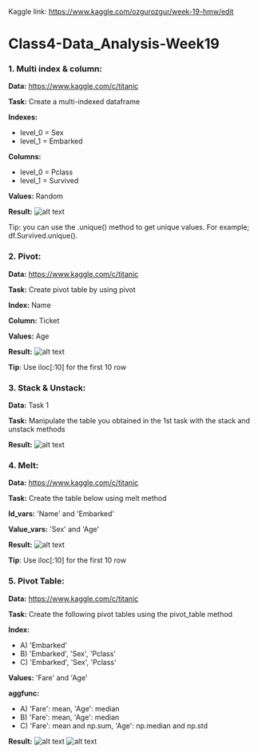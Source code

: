 Kaggle link: https://www.kaggle.com/ozgurozgur/week-19-hmw/edit

# Class4-Data_Analysis-Week19

### 1. Multi index & column:

__Data:__ https://www.kaggle.com/c/titanic

__Task:__ Create a multi-indexed dataframe

__Indexes:__
* level_0 = Sex
* level_1 = Embarked

__Columns:__
*  level_0 = Pclass
*  level_1 = Survived

__Values:__ Random

__Result:__
![alt text](img/1.png 'result')

Tip: you can use the .unique() method to get unique values. For example;
df.Survived.unique().

### 2. Pivot:

__Data:__ https://www.kaggle.com/c/titanic

__Task:__ Create pivot table by using pivot

__Index:__ Name

__Column:__ Ticket

__Values:__ Age

__Result:__
![alt text](img/2.png 'result')

__Tip__: Use iloc[:10] for the first 10 row


### 3. Stack & Unstack:

__Data:__ Task 1

__Task:__ Manipulate the table you obtained in the 1st task with the stack and unstack methods

__Result:__
![alt text](img/3.png 'result')


### 4. Melt:

__Data:__ https://www.kaggle.com/c/titanic

__Task:__ Create the table below using melt method

__Id_vars:__ 'Name' and 'Embarked'

__Value_vars:__ 'Sex' and 'Age'

__Result:__
![alt text](img/4.png 'result')

__Tip__: Use iloc[:10] for the first 10 row


### 5. Pivot Table:

__Data:__ https://www.kaggle.com/c/titanic

__Task:__ Create the following pivot tables using the pivot_table method

__Index:__ 
* A) 'Embarked'
* B) 'Embarked', 'Sex', 'Pclass'
* C) 'Embarked', 'Sex', 'Pclass'

__Values:__ 'Fare' and 'Age'

__aggfunc:__
* A) 'Fare': mean, 'Age': median
* B) 'Fare': mean, 'Age': median
* C) 'Fare': mean and np.sum, 'Age': np.median and np.std

__Result:__
![alt text](img/5-1.png 'result')
![alt text](img/5-2.png 'result') 
